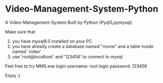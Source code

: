 # Video-Management-System-Python
A Video-Management-System Built by Python (Pyqt5,pymysql)

Make sure that 
1. you have mysql8.0 installed on your PC
2. you have already create a database named "movie" and a table inside named 'video'
3. use 'root@localhost' and '123456' to connect to mysql

Feel free to try MMS.exe
login username: root
login password: 123456

Enjoy :)

